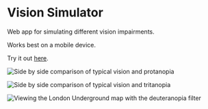 Vision Simulator
================

Web app for simulating different vision impairments.

Works best on a mobile device.

Try it out [here](https://eeejay.github.io/vision-simulator).

![Side by side comparison of typical vision and protanopia](https://eeejay.github.io/vision-simulator/examples/protanopia.jpg)

![Side by side comparison of typical vision and tritanopia](https://eeejay.github.io/vision-simulator/examples/tritanopia.jpg)

![Viewing the London Underground map with the deuteranopia filter](https://eeejay.github.io/vision-simulator/examples/deuteranopia.png)
